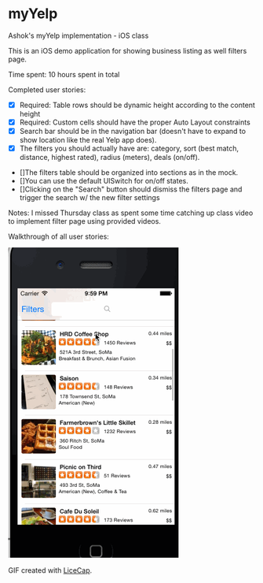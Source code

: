 # myYelp
Ashok's myYelp implementation - iOS class

This is an iOS demo application for showing business listing as well filters page.

Time spent: 10 hours spent in total

Completed user stories:

 * [x] Required: Table rows should be dynamic height according to the content height
 * [x] Required: Custom cells should have the proper Auto Layout constraints
 * [x] Search bar should be in the navigation bar (doesn't have to expand to show location like the real Yelp app does).
 * [x] The filters you should actually have are: category, sort (best match, distance, highest rated), radius (meters), deals (on/off).
 * []The filters table should be organized into sections as in the mock.
 * []You can use the default UISwitch for on/off states.
 * []Clicking on the "Search" button should dismiss the filters page and trigger the search w/ the new filter settings
 
Notes:
I missed Thursday class as spent some time catching up class video to implement filter page using provided videos.

Walkthrough of all user stories:

![Video Walkthrough](myYelp.gif)

GIF created with [LiceCap](http://www.cockos.com/licecap/).
